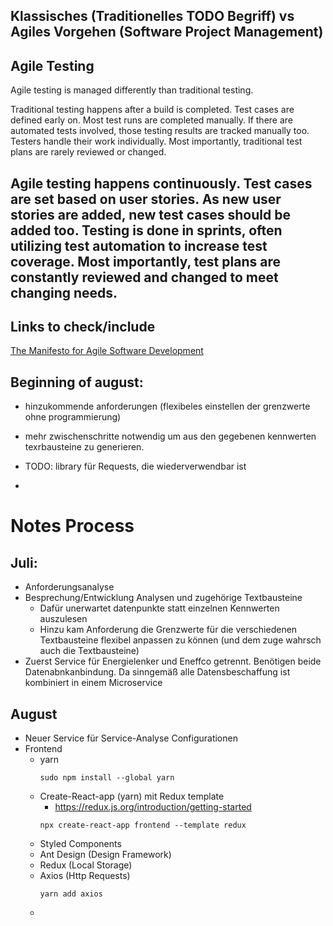 ## Klassisches (Traditionelles TODO Begriff) vs Agiles Vorgehen (Software Project Management)

## Agile Testing

Agile testing is managed differently than traditional testing.

Traditional testing happens after a build is completed. Test cases are defined early on. Most test runs are completed manually. If there are automated tests involved, those testing results are tracked manually too. Testers handle their work individually. Most importantly, traditional test plans are rarely reviewed or changed.

Agile testing happens continuously. Test cases are set based on user stories. As new user stories are added, new test cases should be added too. Testing is done in sprints, often utilizing test automation to increase test coverage. Most importantly, test plans are constantly reviewed and changed to meet changing needs.
- 


## Links to check/include
[ The Manifesto for Agile Software Development](https://en.wikipedia.org/wiki/Agile_software_development#The_Agile_Manifesto)

## Beginning of august:
- hinzukommende anforderungen (flexibeles einstellen der grenzwerte ohne programmierung)
- mehr zwischenschritte notwendig um aus den gegebenen kennwerten texrbausteine zu generieren. 






- TODO: library für Requests, die wiederverwendbar ist
- 
# Notes Process
## Juli:

- Anforderungsanalyse
- Besprechung/Entwicklung Analysen und zugehörige Textbausteine
  - Dafür unerwartet datenpunkte statt einzelnen Kennwerten auszulesen
  - Hinzu kam Anforderung die Grenzwerte für die verschiedenen Textbausteine flexibel anpassen zu können (und dem zuge wahrsch auch die Textbausteine)
- Zuerst Service für Energielenker und Eneffco getrennt. Benötigen beide Datenabnkanbindung. Da sinngemäß alle Datensbeschaffung ist kombiniert in einem Microservice

## August

- Neuer Service für Service-Analyse Configurationen
- Frontend
  - yarn
    ```
    sudo npm install --global yarn
    ```
  - Create-React-app (yarn) mit Redux template
    - https://redux.js.org/introduction/getting-started
    ```
    npx create-react-app frontend --template redux
    ```
  - Styled Components
  - Ant Design (Design Framework)
  - Redux (Local Storage)
  - Axios (Http Requests)
    ```
    yarn add axios

    ```
  - 
